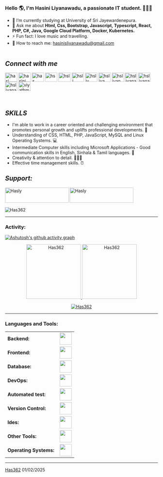 <link rel="stylesheet" type='text/css' href="https://cdn.jsdelivr.net/gh/devicons/devicon@latest/devicon.min.css" />

### Hello 🌎, I'm Hasini Liyanawadu, a passionate IT student. 👩‍🎓✨

  - 🌱 I’m currently studying at University of Sri Jayewardenepura.
  - 💬 Ask me about **Html, Css, Bootstrap, Javascript, Typescript, React,  PHP,  C#, Java, Google Cloud Platform, Docker, Kubernetes.**
  - ⚡ Fun fact: I love music and travelling.
  - 📩 How to reach me: hasinisliyanawadu@gmail.com
<br></br>


## ***Connect with me***
<p align="left">
<a href="https://www.linkedin.com/in/hasini-liyanawadu-523a26236" target="blank"><img align="center" src="https://raw.githubusercontent.com/rahuldkjain/github-profile-readme-generator/master/src/images/icons/Social/linked-in-alt.svg" alt="hasi" height="30" width="40" /></a>
<a href="https://discordapp.com/users/hasini_20997" target="blank"><img align="center" src="https://raw.githubusercontent.com/rahuldkjain/github-profile-readme-generator/master/src/images/icons/Social/discord.svg" alt="hasini liyanawadu" height="30" width="40" /></a>
<a href="https://www.geeksforgeeks.org/user/hasinisli7psd/" target="blank"><img align="center" src="https://raw.githubusercontent.com/rahuldkjain/github-profile-readme-generator/master/src/images/icons/Social/geeks-for-geeks.svg" alt="has" height="30" width="40" /></a>
<a href="https://github.com/hasiniliyanawadu" target="blank"><img align="center" src="https://raw.githubusercontent.com/rahuldkjain/github-profile-readme-generator/master/src/images/icons/Social/github.svg" alt="hs" height="30" width="40" /></a>
<a href="https://www.kaggle.com/hasiniliyanawadu" target="blank"><img align="center" src="https://raw.githubusercontent.com/rahuldkjain/github-profile-readme-generator/master/src/images/icons/Social/kaggle.svg" alt="hsl" height="30" width="40" /></a>
<a href="https://leetcode.com/u/NVFmpL1NRq/" target="blank"><img align="center" src="https://raw.githubusercontent.com/rahuldkjain/github-profile-readme-generator/master/src/images/icons/Social/leet-code.svg" alt="hsli" height="30" width="40" /></a>
<a href="https://medium.com/@hasinisliyanawadu" target="blank"><img align="center" src="https://raw.githubusercontent.com/rahuldkjain/github-profile-readme-generator/master/src/images/icons/Social/medium.svg" alt="hsliy" height="30" width="40" /></a>
<a href="https://www.pinterest.com/hasinisliyanawadu/" target="blank"><img align="center" src="https://raw.githubusercontent.com/rahuldkjain/github-profile-readme-generator/master/src/images/icons/Social/pinterest.svg" alt="hsliya" height="30" width="40" /></a>
<a href="https://www.reddit.com/user/AwayReplacement6046/" target="blank"><img align="center" src="https://raw.githubusercontent.com/rahuldkjain/github-profile-readme-generator/master/src/images/icons/Social/reddit.svg" alt="hsliyan" height="30" width="40" /></a>
<a href="https://www.snapchat.com/add/hasiii_02?share_id=8MSmsva2wl4&locale=en-US" target="blank"><img align="center" src="https://raw.githubusercontent.com/rahuldkjain/github-profile-readme-generator/master/src/images/icons/Social/snapchat.svg" alt="hsliyana" height="30" width="40" /></a>
<a href="https://stackoverflow.com/users/29498567/hasini-liyanawadu" target="blank"><img align="center" src="https://raw.githubusercontent.com/rahuldkjain/github-profile-readme-generator/master/src/images/icons/Social/stack-overflow.svg" alt="hsliyanaw" height="30" width="40" /></a>
<a href="https://x.com/h_liyanawadu" target="blank"><img align="center" src="https://raw.githubusercontent.com/rahuldkjain/github-profile-readme-generator/master/src/images/icons/Social/twitter.svg" alt="hsliyanawa" height="30" width="40" /></a>
<a href="https://www.hackerrank.com/profile/hasinisliyanawa1" target="blank"><img align="center" src="https://raw.githubusercontent.com/rahuldkjain/github-profile-readme-generator/master/src/images/icons/Social/hackerrank.svg" alt="viyathma arukgoda" height="30" width="40" /></a>
</p><br>

 ## ***SKILLS***
 
- I'm able to work in a career oriented and challenging environment that promotes personal growth and uplifts professional developments. 🚀
- Understanding of CSS, HTML, PHP, JavaScript, MySQL and Linux Operating Systems. 💻
- Intermediate Computer skills including Microsoft Applications - Good communication skills in English, Sinhala & Tamil languages. 🛬
- Creativity & attention to detail. 👩🏻‍💻
- Effective time management skills. ⏰

## ***Support:***
<p><a href="https://www.buymeacoffee.com/Hasini_Liyanawadu"> <img align="left" src="https://cdn.buymeacoffee.com/buttons/v2/default-yellow.png" height="50" width="210" alt="Hasly" /></a></p>

<p><a href="https://ko-fi.com/hasiniliyanawadu"> <img align="left" src="https://www.ko-fi.com/img/githubbutton_sm.svg" height="50" width="210" alt="Hasly" /></a></p><br>
<br>

<!-- Connect with me:
<p align="left">
<a href="https://twitter.com/RenatoResabala" target="blank"><i align="center" class="devicon-twitter-original" alt="Hasini_Liyanawadu" height="40" width="60" ></i>
</a>
<a href="https://www.linkedin.com/in/hasini-liyanawadu-523a26236/" target="blank"><i align="center" class="devicon-linkedin-plain colored" alt="Hasini_Liyanawadu" height="40" width="60" ></i>
</a>
</p> -->

<br>
<p align="left"> <img src="https://komarev.com/ghpvc/?username=Has362&label=Profile%20views&color=0e75b6&style=flat" alt="Has362" /> </p>


------
<h3 align="left">Activity:</h3>

[![Ashutosh's github activity graph](https://github-readme-activity-graph.vercel.app/graph?username=Has362&bg_color=100f0f&color=4c5e9e&line=4c569e&point=403e41&area=true&hide_border=true)](https://github.com/ashutosh00710/github-readme-activity-graph)

<div align="center">
  <a href="https://github.com/Has362">
    <img height="180em" src="https://github-readme-stats.vercel.app/api/top-langs?username=Has362&show_icons=true&locale=en&layout=compact&theme=tokyonight" alt="Has362"/>
    <img height="180em" src="https://github-readme-stats.vercel.app/api?username=Has362&show_icons=true&locale=en&layout=compact&theme=tokyonight" alt="Has362"/>
  </a>
</div>
<p align="center">
  <a href="https://github.com/Has362">
    <img src="https://github-readme-streak-stats.herokuapp.com/?user=Has362&&theme=tokyonight" alt="Has362" />
  </a>
</p>

------
<h3 align="left">Languages and Tools:</h3>
<table>
    <tr>
        <td style="font-weight: bold; padding-right: 10px; vertical-align: center; border: none;">Backend:</td>
        <td><img height="40" src="https://skillicons.dev/icons?i=php,java,cs,net,python,laravel,spring,maven,hibernate,nodejs,fastapi,flask,express,nginx,vite"/></td>
    </tr>
    <tr>
        <td style="font-weight: bold; padding-right: 10px; vertical-align: center;">Frontend:</td>
        <td><img height="40" src="https://skillicons.dev/icons?i=vue,vuetify,react,mui,bootstrap,html,css,sass,js,ts,figma"/></td>
    </tr>
    <tr>
        <td style="font-weight: bold; padding-right: 10px; vertical-align: center; border: none;">Database:</td>
        <td><img height="40" src="https://skillicons.dev/icons?i=mysql,postgresql,mongodb,elasticsearch"/></td>
    </tr>
    <tr>
        <td style="font-weight: bold; padding-right: 10px; vertical-align: center; border: none;">DevOps:</td>
        <td><img height="40" src="https://skillicons.dev/icons?i=docker,kubernetes,gcp,terraform,jenkins,githubactions,gitlarun"/></td>
    </tr>
    <tr>
        <td style="font-weight: bold; padding-right: 10px; vertical-align: center; border: none;">Automated test:</td>
        <td><img height="40" src="https://skillicons.dev/icons?i=selenium,jest,pytest,phpunit"/></td>
    </tr>
    <tr>
        <td style="font-weight: bold; padding-right: 10px; vertical-align: center; border: none;">Version Control:</td>
        <td><img height="40" src="https://skillicons.dev/icons?i=git,github,gitlab,bitbucket"/></td>
    </tr>
    <tr>
        <td style="font-weight: bold; padding-right: 10px; vertical-align: center; border: none;">Ides:</td>
        <td><img height="40" src="https://skillicons.dev/icons?i=vscode,phpstorm,eclipse,visualstudio,webstorm,sublime"/></td>
    </tr>
    <tr>
        <td style="font-weight: bold; padding-right: 10px; vertical-align: center; border: none;">Other Tools:</td>
        <td><img height="40" src="https://skillicons.dev/icons?i=rabbitmq,grafana,bash"/></td>
    </tr>
    <tr>
        <td style="font-weight: bold; padding-right: 10px; vertical-align: center; border: none;">Operating Systems:</td>
        <td><img height="40" src="https://skillicons.dev/icons?i=windows,ubuntu,debian,alpine"/></td>
    </tr>
</table>

------
[Has362](https://github.com/Has362)
01/02/2025
